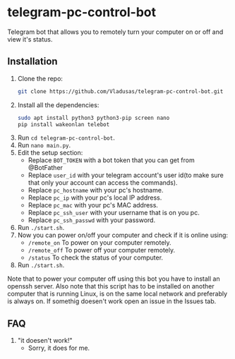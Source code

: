 # telegram-pc-control-bot
Telegram bot that allows you to remotely turn your computer on or off and view it's status.

## Installation
1. Clone the repo:
   ```bash
   git clone https://github.com/Vladusas/telegram-pc-control-bot.git
   ```
2. Install all the dependencies:
   ```bash
   sudo apt install python3 python3-pip screen nano
   pip install wakeonlan telebot
   ```
3. Run `cd telegram-pc-control-bot`.
4. Run `nano main.py`.
5. Edit the setup section:
   - Replace `BOT_TOKEN` with a bot token that you can get from @BotFather
   - Replace `user_id` with your telegram account's user id(to make sure that only your account can access the commands).
   - Replace `pc_hostname` with your pc's hostname.
   - Replace `pc_ip` with your pc's local IP address.
   - Replace `pc_mac` with your pc's MAC address.
   - Replace `pc_ssh_user` with your username that is on you pc.
   - Replace `pc_ssh_passwd` with your password.
6. Run `./start.sh`.
7. Now you can power on/off your computer and check if it is online using:
   - `/remote_on` To power on your computer remotely.
   - `/remote_off` To power off your computer remotely.
   - `/status` To check the status of your computer.
8. Run `./start.sh`.

Note that to power your computer off using this bot you have to install an openssh server.
Also note that this script has to be installed on another computer that is running Linux, is on the same local network and preferably is always on.
If somethig doesen't work open an issue in the Issues tab.

## FAQ
1. "it doesen't work!"
   - Sorry, it does for me.
